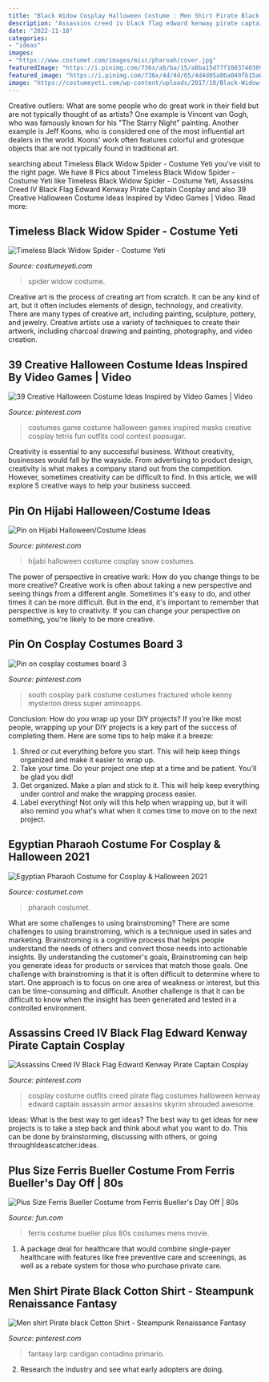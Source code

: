 ```yaml
---
title: "Black Widow Cosplay Halloween Costume : Men Shirt Pirate Black Cotton Shirt"
description: "Assassins creed iv black flag edward kenway pirate captain cosplay"
date: "2022-11-18"
categories:
- "ideas"
images:
- "https://www.costumet.com/images/misc/pharoah/cover.jpg"
featuredImage: "https://i.pinimg.com/736x/a8/ba/15/a8ba15d77f108374030925b22b547115--video-game-costumes-fun-costumes.jpg"
featured_image: "https://i.pinimg.com/736x/4d/4d/05/4d4d05a86a049fb15a0b6d235914771e.jpg"
image: "https://costumeyeti.com/wp-content/uploads/2017/10/Black-Widow-Spider-Costume.jpg"
---
```



Creative outliers: What are some people who do great work in their field but are not typically thought of as artists?
One example is Vincent van Gogh, who was famously known for his "The Starry Night" painting. Another example is Jeff Koons, who is considered one of the most influential art dealers in the world. Koons' work often features colorful and grotesque objects that are not typically found in traditional art.

	

		
searching about Timeless Black Widow Spider - Costume Yeti you've visit to the right page. We have 8 Pics about Timeless Black Widow Spider - Costume Yeti like Timeless Black Widow Spider - Costume Yeti, Assassins Creed IV Black Flag Edward Kenway Pirate Captain Cosplay and also 39 Creative Halloween Costume Ideas Inspired by Video Games | Video. Read more:
		
    
## Timeless Black Widow Spider - Costume Yeti

<img loading=lazy src="https://costumeyeti.com/wp-content/uploads/2017/10/Black-Widow-Spider-Costume.jpg" onerror="this.onerror=null;this.src='https://tse4.mm.bing.net/th?id=OIP.x0_kYP3EHezxPcjpwMUSawHaLH&amp;pid=15.1';" alt="Timeless Black Widow Spider - Costume Yeti">

_Source: costumeyeti.com_

>spider widow costume. 

	

Creative art is the process of creating art from scratch. It can be any kind of art, but it often includes elements of design, technology, and creativity. There are many types of creative art, including painting, sculpture, pottery, and jewelry. Creative artists use a variety of techniques to create their artwork, including charcoal drawing and painting, photography, and video creation.

    
## 39 Creative Halloween Costume Ideas Inspired By Video Games | Video

<img loading=lazy src="https://i.pinimg.com/736x/a8/ba/15/a8ba15d77f108374030925b22b547115--video-game-costumes-fun-costumes.jpg" onerror="this.onerror=null;this.src='https://tse2.mm.bing.net/th?id=OIP.H_AcDFLgORKbS9MiTtXs2wHaK7&amp;pid=15.1';" alt="39 Creative Halloween Costume Ideas Inspired by Video Games | Video">

_Source: pinterest.com_

>costumes game costume halloween games inspired masks creative cosplay tetris fun outfits cool contest popsugar. 

	

Creativity is essential to any successful business. Without creativity, businesses would fall by the wayside. From advertising to product design, creativity is what makes a company stand out from the competition. However, sometimes creativity can be difficult to find. In this article, we will explore 5 creative ways to help your business succeed.

    
## Pin On Hijabi Halloween/Costume Ideas

<img loading=lazy src="https://i.pinimg.com/736x/58/9e/d9/589ed9b2c6bf36c5f125286f6f1a4231--hijabs-halloween-costume-ideas.jpg" onerror="this.onerror=null;this.src='https://tse1.mm.bing.net/th?id=OIP.kSJ3diap1gfeGMzqCCDEOQHaJ4&amp;pid=15.1';" alt="Pin on Hijabi Halloween/Costume Ideas">

_Source: pinterest.com_

>hijabi halloween costume cosplay snow costumes. 

	

The power of perspective in creative work: How do you change things to be more creative?
Creative work is often about taking a new perspective and seeing things from a different angle. Sometimes it's easy to do, and other times it can be more difficult. But in the end, it's important to remember that perspective is key to creativity. If you can change your perspective on something, you're likely to be more creative.

    
## Pin On Cosplay Costumes Board 3

<img loading=lazy src="https://i.pinimg.com/736x/4d/4d/05/4d4d05a86a049fb15a0b6d235914771e.jpg" onerror="this.onerror=null;this.src='https://tse4.mm.bing.net/th?id=OIP.wwgn1tDeyIkihHR45AeHMwHaKd&amp;pid=15.1';" alt="Pin on cosplay costumes board 3">

_Source: pinterest.com_

>south cosplay park costume costumes fractured whole kenny mysterion dress super aminoapps. 

	

Conclusion: How do you wrap up your DIY projects?
If you're like most people, wrapping up your DIY projects is a key part of the success of completing them. Here are some tips to help make it a breeze:
1) Shred or cut everything before you start. This will help keep things organized and make it easier to wrap up.
2) Take your time. Do your project one step at a time and be patient. You'll be glad you did!
3) Get organized. Make a plan and stick to it. This will help keep everything under control and make the wrapping process easier.
4) Label everything! Not only will this help when wrapping up, but it will also remind you what's what when it comes time to move on to the next project.

    
## Egyptian Pharaoh Costume For Cosplay &amp; Halloween 2021

<img loading=lazy src="https://www.costumet.com/images/misc/pharoah/cover.jpg" onerror="this.onerror=null;this.src='https://tse4.mm.bing.net/th?id=OIP.xitMye_SCuOspdTHV9R0lgHaDt&amp;pid=15.1';" alt="Egyptian Pharaoh Costume for Cosplay &amp; Halloween 2021">

_Source: costumet.com_

>pharaoh costumet. 

	

What are some challenges to using brainstroming?
There are some challenges to using brainstroming, which is a technique used in sales and marketing. Brainstroming is a cognitive process that helps people understand the needs of others and convert those needs into actionable insights. By understanding the customer's goals, Brainstroming can help you generate ideas for products or services that match those goals.
One challenge with brainstroming is that it is often difficult to determine where to start. One approach is to focus on one area of weakness or interest, but this can be time-consuming and difficult. Another challenge is that it can be difficult to know when the insight has been generated and tested in a controlled environment.

    
## Assassins Creed IV Black Flag Edward Kenway Pirate Captain Cosplay

<img loading=lazy src="https://i.pinimg.com/736x/7b/b8/5c/7bb85ca18e602e6a4462ec7123d4de9e--cosplay-tips-cosplay-outfits.jpg" onerror="this.onerror=null;this.src='https://tse1.mm.bing.net/th?id=OIP.2Rq8BeYtl5n0ioI_4BqoiwHaJ4&amp;pid=15.1';" alt="Assassins Creed IV Black Flag Edward Kenway Pirate Captain Cosplay">

_Source: pinterest.com_

>cosplay costume outfits creed pirate flag costumes halloween kenway edward captain assassin armor assasins skyrim shrouded awesome. 

	

Ideas: What is the best way to get ideas?
The best way to get ideas for new projects is to take a step back and think about what you want to do. This can be done by brainstorming, discussing with others, or going throughIdeascatcher.ideas.

    
## Plus Size Ferris Bueller Costume From Ferris Bueller&#039;s Day Off | 80s

<img loading=lazy src="https://images.fun.com/products/33344/1-1/mens-plus-size-ferris-bueller-costume.jpg" onerror="this.onerror=null;this.src='https://tse4.mm.bing.net/th?id=OIP.K58csJ-mNrZ-ZfjBW4nSawHaKl&amp;pid=15.1';" alt="Plus Size Ferris Bueller Costume from Ferris Bueller&#039;s Day Off | 80s">

_Source: fun.com_

>ferris costume bueller plus 80s costumes mens movie. 

	

1) A package deal for healthcare that would combine single-payer healthcare with features like free preventive care and screenings, as well as a rebate system for those who purchase private care.

    
## Men Shirt Pirate Black Cotton Shirt - Steampunk Renaissance Fantasy

<img loading=lazy src="https://i.pinimg.com/736x/a8/a8/e5/a8a8e5a696889f384a3cf52058829350.jpg" onerror="this.onerror=null;this.src='https://tse2.mm.bing.net/th?id=OIP.7LLNYUDqVrPxlu-3cVr_MAHaLG&amp;pid=15.1';" alt="Men shirt Pirate black Cotton Shirt - Steampunk Renaissance Fantasy">

_Source: pinterest.com_

>fantasy larp cardigan contadino primario. 

	

2. Research the industry and see what early adopters are doing.

